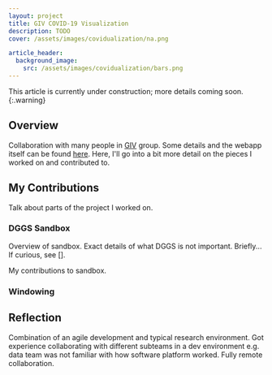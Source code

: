 ```yaml
---
layout: project
title: GIV COVID-19 Visualization
description: TODO
cover: /assets/images/covidualization/na.png

article_header:
  background_image:
    src: /assets/images/covidualization/bars.png
---
```

<!--more-->

This article is currently under construction; more details coming soon.
{:.warning}

## Overview
Collaboration with many people in [GIV](https://giv.cpsc.ucalgary.ca) group.
Some details and the webapp itself can be found [here](https://giv.cpsc.ucalgary.ca/project/covid19-visualization/).
Here, I'll go into a bit more detail on the pieces I worked on and contributed to.

## My Contributions
Talk about parts of the project I worked on.

### DGGS Sandbox
Overview of sandbox.
Exact details of what DGGS is not important.
Briefly...
If curious, see [].

My contributions to sandbox.

### Windowing

## Reflection
Combination of an agile development and typical research environment.
Got experience collaborating with different subteams in a dev environment e.g. data team was not familiar with how software platform worked.
Fully remote collaboration.
